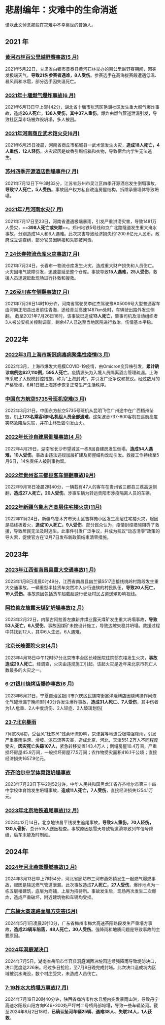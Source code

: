 # 悲剧编年：灾难中的生命消逝

谨以此文悼念那些在灾难中不幸离世的普通人。

## 2021 年

### [黄河石林百公里越野赛事故(5 月)](https://zh.wikipedia.org/wiki/%E9%BB%84%E6%B2%B3%E7%9F%B3%E6%9E%97%E7%99%BE%E5%85%AC%E9%87%8C%E8%B6%8A%E9%87%8E%E8%B5%9B%E4%BA%8B%E6%95%85)

2021年5月22日，甘肃省白银市景泰县黄河石林举办的百公里越野赛期间，因突发极端天气，**导致21名参赛者遇难，8人受伤**。参赛选手在高海拔赛段遭遇低温、暴风雨和冰雹，部分选手因失温死亡。

### [2021年十堰燃气爆炸事故(6 月)](https://zh.wikipedia.org/wiki/2021%E5%B9%B4%E5%8D%81%E5%A0%B0%E7%87%83%E6%B0%94%E7%88%86%E7%82%B8%E4%BA%8B%E6%95%85)

2021年6月13日早上6时42分，湖北省十堰市张湾区艳湖社区发生重大燃气爆炸事故，造成**26人死亡，138人受伤，其中37人重伤**。爆炸由燃气管道泄漏引发，导致社区菜市场被炸毁坍塌，多人被困。

### [2021年河南商丘武术馆火灾(6月)](https://zh.wikipedia.org/wiki/2021%E5%B9%B4%E6%B2%B3%E5%8D%97%E5%95%86%E4%B8%98%E6%AD%A6%E6%9C%AF%E9%A6%86%E7%81%AB%E7%81%BE)

2021年6月25日凌晨，河南省商丘市柘城县一武术馆发生火灾，**造成18人死亡，4人重伤，12人轻伤**。火灾起因是蚊香引燃纸箱和衣物，导致宿舍内学生无法逃生。

### [苏州四季开源酒店倒塌事件(7 月)](https://zh.wikipedia.org/wiki/%E8%8B%8F%E5%B7%9E%E5%9B%9B%E5%AD%A3%E5%BC%80%E6%BA%90%E9%85%92%E5%BA%97%E5%80%92%E5%A1%8C%E4%BA%8B%E4%BB%B6)

2021年7月12日下午3时33分，江苏省苏州市吴江区四季开源酒店发生倒塌事故，**导致17人死亡，5人受伤**。事故因产权方私自改造房屋结构，拆除承重墙体导致坍塌。

### [2021年7月河南水灾(7 月)](https://zh.wikipedia.org/wiki/2021%E5%B9%B47%E6%9C%88%E6%B2%B3%E5%8D%97%E6%B0%B4%E7%81%BE)

2021年7月17日至23日，河南省遭遇极端暴雨，引发严重洪涝灾害，导致1481万人受灾，==**398人死亡或失踪**==。郑州地铁5号线和京广北路隧道发生重大淹水事故，分别造成14人和6人遇难。此次灾害导致经济损失约1200.6亿元人民币。政府成立调查组，部分官员因瞒报和失职被问责。

### [7·24长春物流仓库火灾事故(7 月)](https://baike.baidu.com/item/7%C2%B724%E9%95%BF%E6%98%A5%E7%89%A9%E6%B5%81%E4%BB%93%E5%BA%93%E7%81%AB%E7%81%BE%E4%BA%8B%E6%95%85/58078803?fr=ge_ala)

2021年7月24日，长春市一物流仓库发生火灾，造成重大财产损失和人员伤亡。火灾因电气故障引发，迅速蔓延至整个仓库。事故导致**15人遇难，25人受伤**，救援人员迅速赶赴现场进行扑救和搜救。

### [7·26泾川客车侧翻事故(7 月)](https://baike.baidu.com/item/7%C2%B726%E6%B3%BE%E5%B7%9D%E5%AE%A2%E8%BD%A6%E4%BE%A7%E7%BF%BB%E4%BA%8B%E6%95%85/58092660?fr=ge_ala)

2021年7月26日14时10分许，河南省驾驶员李红杰驾驶豫AX5006号大型普通客车由河南正阳县出发前往青海，途经青兰高速1487km处时，车辆驶出路外发生侧翻。
截至2021年7月26日18时，该事故已造成**13人死亡**，肇事司机及活动组织者3人被公安机关控制调查，剩余47人已送至当地医院进行救治，伤情基本平稳。

## 2022年

### [2022年3月上海市新冠病毒病聚集性疫情(3 月)](https://zh.wikipedia.org/wiki/2022%E5%B9%B43%E6%9C%88%E4%B8%8A%E6%B5%B7%E5%B8%822019%E5%86%A0%E7%8A%B6%E7%97%85%E6%AF%92%E7%97%85%E8%81%9A%E9%9B%86%E6%80%A7%E7%96%AB%E6%83%85)

2022年3月，上海市爆发大规模COVID-19疫情，由Omicron变异株引发，**累计确诊病例达627,110例，595人死亡**。疫情源头为入境人员隔离酒店管理疏漏。上海市采取了大规模封控措施，称为“上海封城”，并引发广泛争议和抗议。经过数月的严格管控，6月1日起上海逐步恢复正常生产生活秩序。

### [中国东方航空5735号班机空难(3 月)](https://zh.wikipedia.org/wiki/%E4%B8%AD%E5%9B%BD%E4%B8%9C%E6%96%B9%E8%88%AA%E7%A9%BA5735%E5%8F%B7%E7%8F%AD%E6%9C%BA%E7%A9%BA%E9%9A%BE)

2022年3月21日，中国东方航空5735号班机从昆明飞往广州途中在广西梧州坠毁，机**上123名乘客和9名机组人员全部遇难**。这架波音737-800客机在巡航高度突然急降后失联，并在山林坠毁引发山火。

### [2022年长沙自建房倒塌事故(4 月)](https://zh.wikipedia.org/wiki/2022%E5%B9%B4%E9%95%BF%E6%B2%99%E8%87%AA%E5%BB%BA%E6%88%BF%E5%80%92%E5%A1%8C%E4%BA%8B%E6%95%85)

2022年4月29日，湖南省长沙市望城区一栋8层自建房发生倒塌，**造成54人遇难，10人受伤**。事故由违法违规加层扩建及房屋结构改动引发。救援工作持续至5月6日，14名责任人被刑事拘留。

### [2022年贵州省三都县客车侧翻事故(9月)](https://zh.wikipedia.org/wiki/2022%E5%B9%B4%E8%B4%B5%E5%B7%9E%E7%9C%81%E4%B8%89%E9%83%BD%E5%8E%BF%E5%AE%A2%E8%BD%A6%E4%BE%A7%E7%BF%BB%E4%BA%8B%E6%95%85)

2022年9月18日凌晨2时40分，一辆载有47人的客车在贵州省三都县三荔高速侧翻，**造成27人死亡，20人受伤**。涉事车辆为转运贵阳市涉疫隔离人员的车辆。

### [2022年新疆乌鲁木齐高层住宅楼火灾(11月)](https://zh.wikipedia.org/wiki/2022%E5%B9%B4%E6%96%B0%E7%96%86%E4%B9%8C%E9%B2%81%E6%9C%A8%E9%BD%90%E9%AB%98%E5%B1%82%E4%BD%8F%E5%AE%85%E6%A5%BC%E7%81%AB%E7%81%BE)

2022年11月24日，新疆乌鲁木齐市天山区吉祥苑小区发生高层住宅楼火灾，起因是插线板着火，**造成10人死亡，9人受伤**。部分民众认为，疫情封控措施阻碍了救援，导致居民无法及时逃生。此事件引发广泛争议，并成为抗议“动态清零”政策的导火索，促使官方在12月7日发布新政策结束清零措施。

## 2023年

### [2023年江西省南昌县重大交通事故(1 月)](https://zh.wikipedia.org/wiki/2023%E5%B9%B4%E6%B1%9F%E8%A5%BF%E7%9C%81%E5%8D%97%E6%98%8C%E5%8E%BF%E9%87%8D%E5%A4%A7%E4%BA%A4%E9%80%9A%E4%BA%8B%E6%95%85)

2023年1月8日凌晨0时49分，江西省南昌县幽兰镇S517连接线桃岭村路段发生重大交通事故。一辆重型半挂货车突然冲入步行送殡的村民队伍，**导致20人死亡，19人受伤**。事故原因包括货车超载超速行驶及村民占道送殡影响视线。

### [阿拉善左旗露天煤矿坍塌事故(2 月)](https://zh.wikipedia.org/wiki/%E9%98%BF%E6%8B%89%E5%96%84%E5%B7%A6%E6%97%97%E9%9C%B2%E5%A4%A9%E7%85%A4%E7%9F%BF%E5%9D%8D%E5%A1%8C%E4%BA%8B%E6%95%85)

2023年2月22日，内蒙古阿拉善左旗新井煤业露天煤矿发生重大坍塌事故，**导致53人死亡，6人受伤**。事故因煤矿未按设计施工，导致边坡失稳并坍塌。救援过程中共找到12人，其中6人生还，6人遇难。

### [北京长峰医院火灾(4月)](https://zh.wikipedia.org/wiki/%E5%8C%97%E4%BA%AC%E9%95%BF%E5%B3%B0%E5%8C%BB%E9%99%A2%E7%81%AB%E7%81%BE)

2023年4月18日中午12时57分北京市丰台区长峰医院住院部东楼发生火灾，**事故造成29人死亡**。经调查，火灾由违规施工引起。该起火灾是近年来北京市死亡人数最多的火灾之一。

### [6·21银川烧烤店爆炸事故(6 月)](https://baike.baidu.com/item/6%C2%B721%E9%93%B6%E5%B7%9D%E7%83%A7%E7%83%A4%E5%BA%97%E7%88%86%E7%82%B8%E4%BA%8B%E6%95%85/63121937?fr=ge_ala)

2023年6月21日，宁夏自治区银川市兴庆区民族南街富洋烧烤店因烧烤操作间液化气罐泄漏于晚间8时40分许发生爆炸事故，**造成31人死亡、7人受伤**，其中伤者为1人危重、2人中度烧伤、2人轻症、2人玻璃划伤[

### [23·7北京暴雨](https://baike.baidu.com/item/7%C2%B731%E5%8C%97%E4%BA%AC%E6%9A%B4%E9%9B%A8/63264048?fr=ge_ala)

7月底8月初，受台风“杜苏芮”残余环流影响，京津冀等地遭受极端强降雨，引发严重暴雨洪涝、滑坡、泥石流等灾害，造成北京、河北、天津551.2万人不同程度受灾，**因灾死亡失踪107人**，紧急转移安置143.4万人；倒塌房屋10.4万间，严重损坏房屋45.9万间，一般损坏房屋77.5万间；农作物受灾面积416.1千公顷；直接经济损失1657.9亿元。

### [齐齐哈尔中学体育馆坍塌事故](https://zh.wikipedia.org/wiki/%E9%BD%90%E9%BD%90%E5%93%88%E5%B0%94%E4%B8%AD%E5%AD%A6%E4%BD%93%E8%82%B2%E9%A6%86%E5%9D%8D%E5%A1%8C%E4%BA%8B%E6%95%85)

2023年7月23日下午2时52分许，中华人民共和国黑龙江省齐齐哈尔市第三十四中学校体育馆发生坍塌事故，**造成11人死亡，7人受伤**，直接经济损失1254.1万元。

### [2023年北京地铁追尾事故(12 月)](https://zh.wikipedia.org/wiki/2023%E5%B9%B4%E5%8C%97%E4%BA%AC%E5%9C%B0%E9%93%81%E8%BF%BD%E5%B0%BE%E4%BA%8B%E6%95%85)

2023年12月14日，北京地铁昌平线发生追尾事故，**导致3人重伤，70人轻伤，130人骨折**，总计515人送医检查。事故原因是雪天导致轨道滑导致列车信号降级，后车未能及时制动。

## 2024年

### [2024年河北燕郊爆燃事故(3 月)](https://zh.wikipedia.org/wiki/2024%E5%B9%B4%E6%B2%B3%E5%8C%97%E7%87%95%E9%83%8A%E7%88%86%E7%87%83%E4%BA%8B%E6%95%85)

2024年3月13日早上7时54分，河北省廊坊市三河市燕郊镇发生一起燃气爆燃事故，起因是输送燃气管道泄漏。此次事故造成**7人死亡，27人受伤**。爆炸地点为一栋五层楼建筑，底层为商铺，上层为招待所。事故发生后，现场再次发生二次爆炸，造成严重破坏，附近建筑物和车辆均受损。

### [广东梅大高速路面塌方灾害(5月)](https://zh.wikipedia.org/wiki/%E5%B9%BF%E4%B8%9C%E6%A2%85%E5%A4%A7%E9%AB%98%E9%80%9F%E8%B7%AF%E9%9D%A2%E5%A1%8C%E6%96%B9%E7%81%BE%E5%AE%B3)

2024年5月1日凌晨2时10分，广东省梅州市梅大高速茶阳路段发生严重塌方事故，**造成23辆车陷落，48人死亡，30人受伤**。强降雨和地质问题是导致事故的主要原因。



### [2024年洞庭湖决口](https://zh.wikipedia.org/wiki/2024%E5%B9%B4%E6%B4%9E%E5%BA%AD%E6%B9%96%E5%86%B3%E5%8F%A3)

2024年7月5日，湖南省岳阳市华容县洞庭湖团洲垸因连续强降雨导致堤防决口，决口宽度达226米。经过多日抢险，至7月8日晚完成封堵。此次决口造成垸内区域被洪水淹没，数个村庄受灾，未造成人员伤亡。

### [7·19柞水大桥塌方事故(7 月)](https://baike.baidu.com/item/7%C2%B719%E6%9F%9E%E6%B0%B4%E5%A4%A7%E6%A1%A5%E5%A1%8C%E6%96%B9%E4%BA%8B%E6%95%85/64673111?fr=ge_ala)

2024年7月19日20时40分许，陕西省商洛市柞水县境内突发暴雨山洪，导致丹宁高速水阳段山阳方向K46+200处严坪村二号桥局部垮塌，导致一些车辆坠河。截至2024年8月2日18时，**已确认坠河车辆25辆、遇难38人、失联24人，1人获救**。

